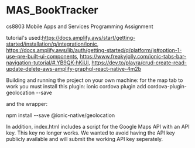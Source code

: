 # MAS_BookTracker
cs8803 Mobile Apps and Services Programming Assignment


tutorial's used:https://docs.amplify.aws/start/getting-started/installation/q/integration/ionic, https://docs.amplify.aws/lib/auth/getting-started/q/platform/js#option-1-use-pre-built-ui-components, https://www.freakyjolly.com/ionic-tabs-bar-navigation-tutorial/#.YB9QK-hKiUl, https://dev.to/playra/crud-create-read-update-delete-aws-amplify-graphql-react-native-4m2b
  
  Building and running the project on your own machine: for the map tab to work you must install this plugin:
  ionic cordova plugin add cordova-plugin-geolocation --save 
  
  and the wrapper:
  
  npm install --save @ionic-native/geolocation 

In addition, index.html includes a script for the Google Maps API with an API key. This key no longer works. We wanted to avoid having the API key publicly available and will submit the working API key seperately. 
